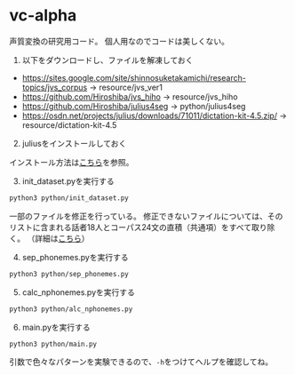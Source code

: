 # vc-alpha

声質変換の研究用コード。
個人用なのでコードは美しくない。

1. 以下をダウンロードし、ファイルを解凍しておく

- https://sites.google.com/site/shinnosuketakamichi/research-topics/jvs_corpus -> resource/jvs_ver1
- https://github.com/Hiroshiba/jvs_hiho -> resource/jvs_hiho
- https://github.com/Hiroshiba/julius4seg -> python/julius4seg
- https://osdn.net/projects/julius/downloads/71011/dictation-kit-4.5.zip/ -> resource/dictation-kit-4.5

2. juliusをインストールしておく

インストール方法は[こちら](https://github.com/julius-speech/julius)を参照。

3. init_dataset.pyを実行する

```Bash
python3 python/init_dataset.py
```

一部のファイルを修正を行っている。
修正できないファイルについては、そのリストに含まれる話者18人とコーパス24文の直積（共通項）をすべて取り除く。
（詳細は[こちら](dataset.md)）

4. sep_phonemes.pyを実行する

```Bash
python3 python/sep_phonemes.py
```

5. calc_nphonemes.pyを実行する

```Bash
python3 python/alc_nphonemes.py
```

6. main.pyを実行する

```Bash
python3 python/main.py
```

引数で色々なパターンを実験できるので、`-h`をつけてヘルプを確認してね。
